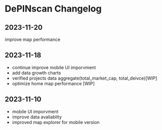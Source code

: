 # DePINscan Changelog
## 2023-11-20
improve map performance

## 2023-11-18
- continue improve mobile UI imporvment
- add data growth charts
- verified projects data aggregate(total_market_cap, total_deivce)[WIP]
- optimize home map performance [WIP]

## 2023-11-10
- mobile UI imporvment
- improve data avaliablity
- improved map explorer for mobile version
